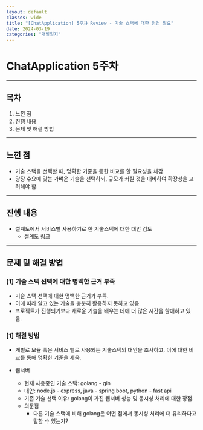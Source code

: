 ```yaml
---
layout: default
classes: wide
title: "[ChatApplication] 5주차 Review - 기술 스택에 대한 점검 필요"
date: 2024-03-19
categories: "개발일지"
---
```


# ChatApplication 5주차

---

## 목차

1. 느낀 점
2. 진행 내용
3. 문제 및 해결 방법

---

## 느낀 점

* 기술 스택을 선택할 때, 명확한 기준을 통한 비교를 할 필요성을 체감
* 당장 수요에 맞는 가벼운 기술을 선택하되, 규모가 커질 것을 대비하여 확장성을 고려해야 함.

---

## 진행 내용

* 설계도에서 서비스별 사용하기로 한 기술스택에 대한 대안 검토
  * [설계도 링크](https://github.com/kaestro/ChatApplication/wiki/%EC%8B%9C%EC%8A%A4%ED%85%9C-%EC%84%A4%EA%B3%84%EB%8F%84)

---

## 문제 및 해결 방법

### [1] 기술 스택 선택에 대한 명백한 근거 부족

* 기술 스택 선택에 대한 명백한 근거가 부족.
* 이에 따라 알고 있는 기술을 충분히 활용하지 못하고 있음.
* 프로젝트가 진행되기보다 새로운 기술을 배우는 데에 더 많은 시간을 할애하고 있음.

### [1] 해결 방법

* 개별로 모듈 혹은 서비스 별로 사용되는 기술스택의 대안을 조사하고, 이에 대한 비교를 통해 명확한 기준을 세움.

* 웹서버
  * 현재 사용중인 기술 스택: golang - gin
  * 대안: node.js - express, java - spring boot, python - fast api
  * 기존 기술 선택 이유: golang이 가진 웹서버 성능 및 동시성 처리에 대한 장점.
  * 의문점
    * 다른 기술 스택에 비해 golang은 어떤 점에서 동시성 처리에 더 유리하다고 말할 수 있는가?

